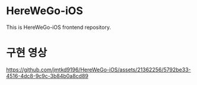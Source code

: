# HereWeGo-iOS
This is  HereWeGo-iOS frontend repository.


# 구현 영상

https://github.com/jmtkd9196/HereWeGo-iOS/assets/21362256/5792be33-4516-4dc8-9c9c-3b84b0a8cd89

